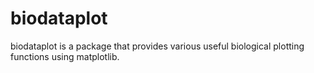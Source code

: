 # biodataplot
biodataplot is a package that provides various useful biological plotting functions using matplotlib. 
